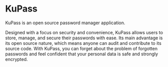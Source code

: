 # KuPass
KuPass is an open source password manager application.

Designed with a focus on security and convenience, KuPass allows users to store, manage, and secure their passwords with ease.
Its main advantage is its open source nature, which means anyone can audit and contribute to its source code.
With KuPass, you can forget about the problem of forgotten passwords and feel confident that your personal data is safe and strongly encrypted.